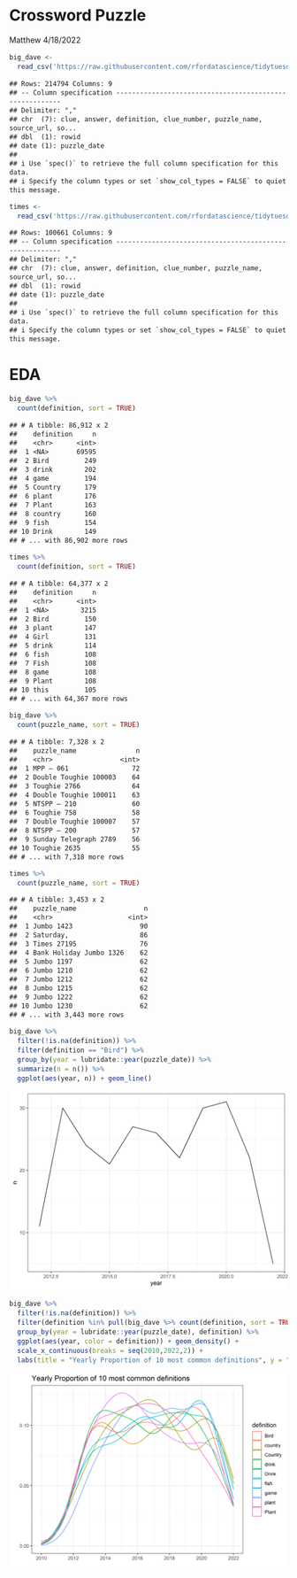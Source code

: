 Crossword Puzzle
================
Matthew
4/18/2022

``` r
big_dave <- 
  read_csv('https://raw.githubusercontent.com/rfordatascience/tidytuesday/master/data/2022/2022-04-19/big_dave.csv')
```

    ## Rows: 214794 Columns: 9
    ## -- Column specification --------------------------------------------------------
    ## Delimiter: ","
    ## chr  (7): clue, answer, definition, clue_number, puzzle_name, source_url, so...
    ## dbl  (1): rowid
    ## date (1): puzzle_date
    ## 
    ## i Use `spec()` to retrieve the full column specification for this data.
    ## i Specify the column types or set `show_col_types = FALSE` to quiet this message.

``` r
times <- 
  read_csv('https://raw.githubusercontent.com/rfordatascience/tidytuesday/master/data/2022/2022-04-19/times.csv')
```

    ## Rows: 100661 Columns: 9
    ## -- Column specification --------------------------------------------------------
    ## Delimiter: ","
    ## chr  (7): clue, answer, definition, clue_number, puzzle_name, source_url, so...
    ## dbl  (1): rowid
    ## date (1): puzzle_date
    ## 
    ## i Use `spec()` to retrieve the full column specification for this data.
    ## i Specify the column types or set `show_col_types = FALSE` to quiet this message.

# EDA

``` r
big_dave %>% 
  count(definition, sort = TRUE)
```

    ## # A tibble: 86,912 x 2
    ##    definition     n
    ##    <chr>      <int>
    ##  1 <NA>       69595
    ##  2 Bird         249
    ##  3 drink        202
    ##  4 game         194
    ##  5 Country      179
    ##  6 plant        176
    ##  7 Plant        163
    ##  8 country      160
    ##  9 fish         154
    ## 10 Drink        149
    ## # ... with 86,902 more rows

``` r
times %>% 
  count(definition, sort = TRUE)
```

    ## # A tibble: 64,377 x 2
    ##    definition     n
    ##    <chr>      <int>
    ##  1 <NA>        3215
    ##  2 Bird         150
    ##  3 plant        147
    ##  4 Girl         131
    ##  5 drink        114
    ##  6 fish         108
    ##  7 Fish         108
    ##  8 game         108
    ##  9 Plant        108
    ## 10 this         105
    ## # ... with 64,367 more rows

``` r
big_dave %>% 
  count(puzzle_name, sort = TRUE)
```

    ## # A tibble: 7,328 x 2
    ##    puzzle_name               n
    ##    <chr>                 <int>
    ##  1 MPP – 061                72
    ##  2 Double Toughie 100003    64
    ##  3 Toughie 2766             64
    ##  4 Double Toughie 100011    63
    ##  5 NTSPP – 210              60
    ##  6 Toughie 758              58
    ##  7 Double Toughie 100007    57
    ##  8 NTSPP – 200              57
    ##  9 Sunday Telegraph 2789    56
    ## 10 Toughie 2635             55
    ## # ... with 7,318 more rows

``` r
times %>% 
  count(puzzle_name, sort = TRUE)
```

    ## # A tibble: 3,453 x 2
    ##    puzzle_name                 n
    ##    <chr>                   <int>
    ##  1 Jumbo 1423                 90
    ##  2 Saturday,                  86
    ##  3 Times 27195                76
    ##  4 Bank Holiday Jumbo 1326    62
    ##  5 Jumbo 1197                 62
    ##  6 Jumbo 1210                 62
    ##  7 Jumbo 1212                 62
    ##  8 Jumbo 1215                 62
    ##  9 Jumbo 1222                 62
    ## 10 Jumbo 1230                 62
    ## # ... with 3,443 more rows

``` r
big_dave %>% 
  filter(!is.na(definition)) %>% 
  filter(definition == "Bird") %>% 
  group_by(year = lubridate::year(puzzle_date)) %>% 
  summarize(n = n()) %>% 
  ggplot(aes(year, n)) + geom_line()
```

![](Crossword-Puzzle_files/figure-gfm/unnamed-chunk-3-1.png)<!-- -->

``` r
big_dave %>% 
  filter(!is.na(definition)) %>% 
  filter(definition %in% pull(big_dave %>% count(definition, sort = TRUE) %>% head(10), definition)) %>% 
  group_by(year = lubridate::year(puzzle_date), definition) %>% 
  ggplot(aes(year, color = definition)) + geom_density() +
  scale_x_continuous(breaks = seq(2010,2022,2)) +
  labs(title = "Yearly Proportion of 10 most common definitions", y = "", x = "")
```

![](Crossword-Puzzle_files/figure-gfm/unnamed-chunk-3-2.png)<!-- -->
